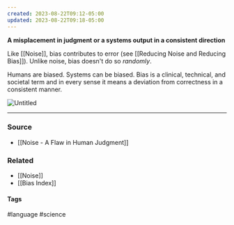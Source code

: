 ```yaml
---
created: 2023-08-22T09:12-05:00
updated: 2023-08-22T09:18-05:00
---
```

**A misplacement in judgment or a systems output in a consistent direction**

Like [[Noise]], bias contributes to error (see [[Reducing Noise and Reducing Bias]]). Unlike noise, bias doesn't do so *randomly*. 

Humans are biased. Systems can be biased. Bias is a clinical, technical, and societal term and in every sense it means a deviation from correctness in a consistent manner.

![Untitled](Untitled%2049.png)

---
### Source
- [[Noise - A Flaw in Human Judgment]]

### Related
- [[Noise]]
- [[Bias Index]]

#### Tags
#language #science 